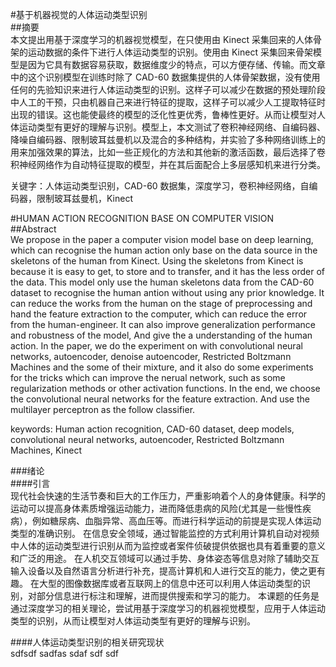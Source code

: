 #基于机器视觉的人体运动类型识别  
##摘要  
本文提出用基于深度学习的机器视觉模型，在只使用由 Kinect 采集回来的人体骨架的运动数据的条件下进行人体运动类型的识别。使用由 Kinect 采集回来骨架模型是因为它具有数据容易获取，数据维度少的特点，可以方便存储、传输。而文章中的这个识别模型在训练时除了 CAD-60 数据集提供的人体骨架数据，没有使用任何的先验知识来进行人体运动类型的识别。这样子可以减少在数据的预处理阶段中人工的干预，只由机器自己来进行特征的提取，这样子可以减少人工提取特征时出现的错误。这也能使最终的模型的泛化性更优秀，鲁棒性更好。从而让模型对人体运动类型有更好的理解与识别。模型上，本文测试了卷积神经网络、自编码器、降噪自编码器、限制玻耳兹曼机以及混合的多种结构，并实验了多种网络训练上的用来加强效果的算法，比如一些正规化的方法和其他新的激活函数，最后选择了卷积神经网络作为自动特征提取的模型，并在其后面配合上多层感知机来进行分类。  

关键字：人体运动类型识别，CAD-60 数据集，深度学习，卷积神经网络，自编码器，限制玻耳兹曼机，Kinect  

#HUMAN ACTION RECOGNITION BASE ON COMPUTER VISION  
##Abstract  
We propose in the paper a computer vision model base on deep learning, which can recognise the human action only base on the data source in the skeletons of the human from Kinect. Using the skeletons from Kinect is because it is easy to get, to store and to transfer, and it has the less order of the data. This model only use the human skeletons data from the CAD-60 dataset to recognise the human antion without using any prior knowledge. It can reduce the works from the human on the stage of preprocessing and hand the feature extraction to the computer, which can reduce the error from the human-engineer. It can also improve generalization performance and robustness of the model, And give the a understanding of the human action. In the paper, we do the experiment on with convolutional neural networks, autoencoder, denoise autoencoder, Restricted Boltzmann Machines and the some of their mixture, and it also do some experiments for the tricks which can improve the nerual network, such as some regularization methods or other activation functions. In the end, we choose the convolutional neural networks for the feature extraction. And use the multilayer perceptron as the follow classifier.  

keywords: Human action recognition, CAD-60 dataset, deep models, convolutional neural networks, autoencoder, Restricted Boltzmann Machines, Kinect  

###绪论  
####引言  
现代社会快速的生活节奏和巨大的工作压力，严重影响着个人的身体健康。科学的运动可以提高身体素质增强运动能力，进而降低患病的风险(尤其是一些慢性疾病），例如糖尿病、血脂异常、高血压等。而进行科学运动的前提是实现人体运动类型的准确识别。
在信息安全领域，通过智能监控的方式利用计算机自动对视频中人体的运动类型进行识别从而为监控或者案件侦破提供依据也具有着重要的意义和广泛的用途。
在人机交互领域可以通过手势、身体姿态等信息对除了辅助交互输入设备以及自然语言分析进行补充，提高计算机和人进行交互的能力，使之更有趣。
在大型的图像数据库或者互联网上的信息中还可以利用人体运动类型的识别，对部分信息进行标注和理解，进而提供搜索和学习的能力。
本课题的任务是通过深度学习的相关理论，尝试用基于深度学习的机器视觉模型，应用于人体运动类型的识别，从而让模型对人体运动类型有更好的理解与识别。  

####人体运动类型识别的相关研究现状  
sdfsdf
sadfas
sdaf
sdf
sdf  